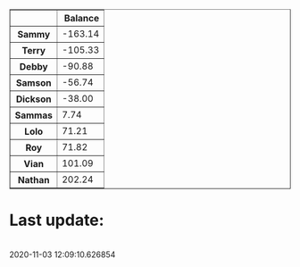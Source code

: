 <table border="1" class="dataframe">
  <thead>
    <tr style="text-align: right;">
      <th></th>
      <th>Balance</th>
    </tr>
  </thead>
  <tbody>
    <tr>
      <th>Sammy</th>
      <td>-163.14</td>
    </tr>
    <tr>
      <th>Terry</th>
      <td>-105.33</td>
    </tr>
    <tr>
      <th>Debby</th>
      <td>-90.88</td>
    </tr>
    <tr>
      <th>Samson</th>
      <td>-56.74</td>
    </tr>
    <tr>
      <th>Dickson</th>
      <td>-38.00</td>
    </tr>
    <tr>
      <th>Sammas</th>
      <td>7.74</td>
    </tr>
    <tr>
      <th>Lolo</th>
      <td>71.21</td>
    </tr>
    <tr>
      <th>Roy</th>
      <td>71.82</td>
    </tr>
    <tr>
      <th>Vian</th>
      <td>101.09</td>
    </tr>
    <tr>
      <th>Nathan</th>
      <td>202.24</td>
    </tr>
  </tbody>
</table><H1>Last update:</h1><br>2020-11-03 12:09:10.626854